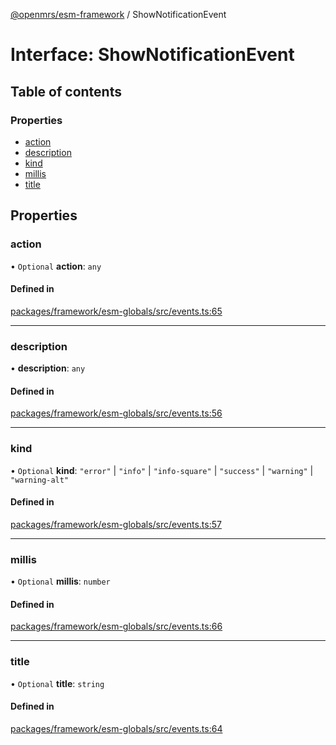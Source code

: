[@openmrs/esm-framework](../API.md) / ShowNotificationEvent

# Interface: ShowNotificationEvent

## Table of contents

### Properties

- [action](ShowNotificationEvent.md#action)
- [description](ShowNotificationEvent.md#description)
- [kind](ShowNotificationEvent.md#kind)
- [millis](ShowNotificationEvent.md#millis)
- [title](ShowNotificationEvent.md#title)

## Properties

### action

• `Optional` **action**: `any`

#### Defined in

[packages/framework/esm-globals/src/events.ts:65](https://github.com/jona42-ui/openmrs-esm-core/blob/main/packages/framework/esm-globals/src/events.ts#L65)

___

### description

• **description**: `any`

#### Defined in

[packages/framework/esm-globals/src/events.ts:56](https://github.com/jona42-ui/openmrs-esm-core/blob/main/packages/framework/esm-globals/src/events.ts#L56)

___

### kind

• `Optional` **kind**: ``"error"`` \| ``"info"`` \| ``"info-square"`` \| ``"success"`` \| ``"warning"`` \| ``"warning-alt"``

#### Defined in

[packages/framework/esm-globals/src/events.ts:57](https://github.com/jona42-ui/openmrs-esm-core/blob/main/packages/framework/esm-globals/src/events.ts#L57)

___

### millis

• `Optional` **millis**: `number`

#### Defined in

[packages/framework/esm-globals/src/events.ts:66](https://github.com/jona42-ui/openmrs-esm-core/blob/main/packages/framework/esm-globals/src/events.ts#L66)

___

### title

• `Optional` **title**: `string`

#### Defined in

[packages/framework/esm-globals/src/events.ts:64](https://github.com/jona42-ui/openmrs-esm-core/blob/main/packages/framework/esm-globals/src/events.ts#L64)
